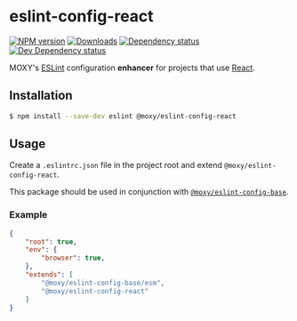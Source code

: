 # eslint-config-react

[![NPM version][npm-image]][npm-url] [![Downloads][downloads-image]][npm-url]
[![Dependency status][david-dm-image]][david-dm-url] [![Dev Dependency status][david-dm-dev-image]][david-dm-dev-url]

[npm-url]:https://npmjs.org/package/@moxy/eslint-config-react
[npm-image]:https://img.shields.io/npm/v/@moxy/eslint-config-react.svg
[downloads-image]:https://img.shields.io/npm/dm/@moxy/eslint-config-react.svg
[david-dm-url]:https://david-dm.org/moxystudio/eslint-config?path=packages/eslint-config-react
[david-dm-image]:https://img.shields.io/david/moxystudio/eslint-config.svg?path=packages/eslint-config-react
[david-dm-dev-url]:https://david-dm.org/moxystudio/eslint-config?type=dev&path=packages/eslint-config-react
[david-dm-dev-image]:https://img.shields.io/david/dev/moxystudio/eslint-config.svg?path=packages/eslint-config-react

MOXY's [ESLint](http://eslint.org/) configuration **enhancer** for projects that use [React](https://reactjs.org).

## Installation

```sh
$ npm install --save-dev eslint @moxy/eslint-config-react
```

## Usage

Create a `.eslintrc.json` file in the project root and extend `@moxy/eslint-config-react`.

This package should be used in conjunction with [`@moxy/eslint-config-base`](../eslint-config-base).

### Example

```json
{
    "root": true,
    "env": {
        "browser": true,
    },
    "extends": [
        "@moxy/eslint-config-base/esm",
        "@moxy/eslint-config-react"
    ]
}
```
